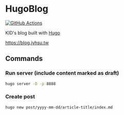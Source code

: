 # HugoBlog
[![GitHub Actions](https://github.com/jyhsu2000/HugoBlog/actions/workflows/github-pages.yml/badge.svg)](https://github.com/jyhsu2000/HugoBlog/actions/workflows/github-pages.yml)

KID's blog built with [Hugo](https://gohugo.io/)

https://blog.jyhsu.tw

## Commands

### Run server (include content marked as draft)
```bash
hugo server -D -p 8888
```

### Create post
```bash
hugo new post/yyyy-mm-dd/article-title/index.md
```
